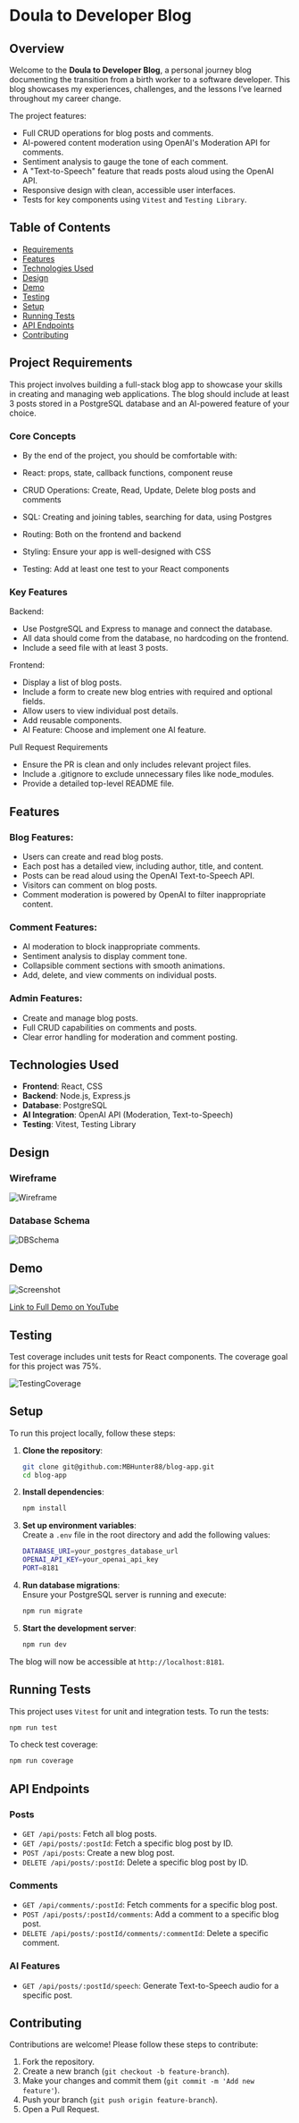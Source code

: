 
# Doula to Developer Blog

## Overview

Welcome to the **Doula to Developer Blog**, a personal journey blog documenting the transition from a birth worker to a software developer. This blog showcases my experiences, challenges, and the lessons I’ve learned throughout my career change.

The project features:
- Full CRUD operations for blog posts and comments.
- AI-powered content moderation using OpenAI's Moderation API for comments.
- Sentiment analysis to gauge the tone of each comment.
- A "Text-to-Speech" feature that reads posts aloud using the OpenAI API.
- Responsive design with clean, accessible user interfaces.
- Tests for key components using `Vitest` and `Testing Library`.

## Table of Contents
- [Requirements](#requirements)
- [Features](#features)
- [Technologies Used](#technologies-used)
- [Design](#design)
- [Demo](#Demo)
- [Testing](#testing)
- [Setup](#setup)
- [Running Tests](#running-tests)
- [API Endpoints](#api-endpoints)
- [Contributing](#contributing)

## Project Requirements

This project involves building a full-stack blog app to showcase your skills in creating and managing web applications. The blog should include at least 3 posts stored in a PostgreSQL database and an AI-powered feature of your choice.

### Core Concepts
- By the end of the project, you should be comfortable with:

- React: props, state, callback functions, component reuse

- CRUD Operations: Create, Read, Update, Delete blog posts and comments

- SQL: Creating and joining tables, searching for data, using Postgres

- Routing: Both on the frontend and backend

- Styling: Ensure your app is well-designed with CSS

- Testing: Add at least one test to your React components

### Key Features

Backend:

- Use PostgreSQL and Express to manage and connect the database.
- All data should come from the database, no hardcoding on the frontend.
- Include a seed file with at least 3 posts.

Frontend:
- Display a list of blog posts.
- Include a form to create new blog entries with required and optional fields.
- Allow users to view individual post details.
- Add reusable components.
- AI Feature: Choose and implement one AI feature.

Pull Request Requirements
- Ensure the PR is clean and only includes relevant project files.
- Include a .gitignore to exclude unnecessary files like node_modules.
- Provide a detailed top-level README file.

## Features

### Blog Features:
- Users can create and read blog posts.
- Each post has a detailed view, including author, title, and content.
- Posts can be read aloud using the OpenAI Text-to-Speech API.
- Visitors can comment on blog posts.
- Comment moderation is powered by OpenAI to filter inappropriate content.

### Comment Features:
- AI moderation to block inappropriate comments.
- Sentiment analysis to display comment tone.
- Collapsible comment sections with smooth animations.
- Add, delete, and view comments on individual posts.

### Admin Features:
- Create and manage blog posts.
- Full CRUD capabilities on comments and posts.
- Clear error handling for moderation and comment posting.

## Technologies Used

- **Frontend**: React, CSS
- **Backend**: Node.js, Express.js
- **Database**: PostgreSQL
- **AI Integration**: OpenAI API (Moderation, Text-to-Speech)
- **Testing**: Vitest, Testing Library

## Design

### Wireframe
![Wireframe](blogwireframe.png)
### Database Schema
![DBSchema](blog_db.png)

## Demo

![Screenshot](Screenshot.png)

[Link to Full Demo on YouTube](https://www.youtube.com/watch?v=ielfp3nv5xc)


## Testing

Test coverage includes unit tests for React components. The coverage goal for this project was 75%. 

![TestingCoverage](Testing_Coverage.png)

## Setup

To run this project locally, follow these steps:

1. **Clone the repository**:
    ```bash
    git clone git@github.com:MBHunter88/blog-app.git
    cd blog-app
    ```

2. **Install dependencies**:
    ```bash
    npm install
    ```

3. **Set up environment variables**:  
   Create a `.env` file in the root directory and add the following values:
    ```bash
    DATABASE_URI=your_postgres_database_url
    OPENAI_API_KEY=your_openai_api_key
    PORT=8181
    ```

4. **Run database migrations**:  
   Ensure your PostgreSQL server is running and execute:
    ```bash
    npm run migrate
    ```

5. **Start the development server**:
    ```bash
    npm run dev
    ```

The blog will now be accessible at `http://localhost:8181`.

## Running Tests

This project uses `Vitest` for unit and integration tests. To run the tests:

```bash
npm run test
```

To check test coverage:

```bash
npm run coverage
```

## API Endpoints

### Posts
- `GET /api/posts`: Fetch all blog posts.
- `GET /api/posts/:postId`: Fetch a specific blog post by ID.
- `POST /api/posts`: Create a new blog post.
- `DELETE /api/posts/:postId`: Delete a specific blog post by ID.

### Comments
- `GET /api/comments/:postId`: Fetch comments for a specific blog post.
- `POST /api/posts/:postId/comments`: Add a comment to a specific blog post.
- `DELETE /api/posts/:postId/comments/:commentId`: Delete a specific comment.

### AI Features
- `GET /api/posts/:postId/speech`: Generate Text-to-Speech audio for a specific post.

## Contributing

Contributions are welcome! Please follow these steps to contribute:

1. Fork the repository.
2. Create a new branch (`git checkout -b feature-branch`).
3. Make your changes and commit them (`git commit -m 'Add new feature'`).
4. Push your branch (`git push origin feature-branch`).
5. Open a Pull Request.
